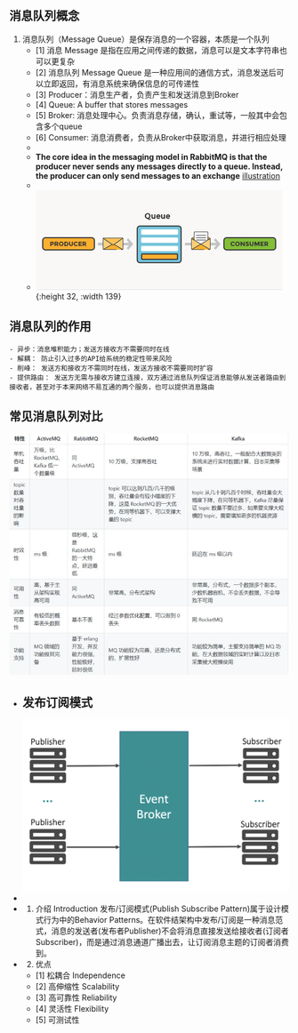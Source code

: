 ## 消息队列概念
1. 消息队列（Message Queue）是保存消息的一个容器，本质是一个队列
	- [1] 消息 Message 是指在应用之间传递的数据，消息可以是文本字符串也可以更复杂
	- [2] 消息队列 Message Queue 是一种应用间的通信方式，消息发送后可以立即返回，有消息系统来确保信息的可传递性
	- [3] Producer：消息生产者，负责产生和发送消息到Broker
	- [4] Queue: A buffer that stores messages
	- [5] Broker: 消息处理中心。负责消息存储，确认，重试等，一般其中会包含多个queue
	- [6] Consumer: 消息消费者，负责从Broker中获取消息，并进行相应处理
	-
	- **The core idea in the messaging model in RabbitMQ is that the producer never sends any messages directly to a queue. Instead, the producer can only send messages to an exchange** [illustration](https://www.rabbitmq.com/tutorials/tutorial-three-python.html)
	-
	- ![message_queue](/images/MQ_sample.png){:height 32, :width 139}
## 消息队列的作用
	- 异步：消息堆积能力；发送方接收方不需要同时在线
	- 解耦： 防止引入过多的API给系统的稳定性带来风险
	- 削峰： 发送方和接收方不需同时在线，发送方接收不需要同时扩容
	- 提供路由： 发送方无需与接收方建立连接，双方通过消息队列保证消息能够从发送者路由到接收者，甚至对于本来网络不易互通的两个服务，也可以提供消息路由
## 常见消息队列对比
 ![Message_Queue_tables](/images/MQ_tables.png)
- ## 发布订阅模式
  ![发布订阅模式](/images/publish_subscribe.png)
-
- 1. 介绍 Introduction
  发布/订阅模式(Publish Subscribe Pattern)属于设计模式行为中的Behavior Patterns。在软件结架构中发布/订阅是一种消息范式，消息的发送者(发布者Publisher)不会将消息直接发送给接收者(订阅者Subscriber)，而是通过消息通道广播出去，让订阅消息主题的订阅者消费到。
- 2. 优点
  - [1] 松耦合 Independence
  - [2] 高伸缩性 Scalability
  - [3] 高可靠性 Reliability
  - [4] 灵活性 Flexibility
  - [5] 可测试性